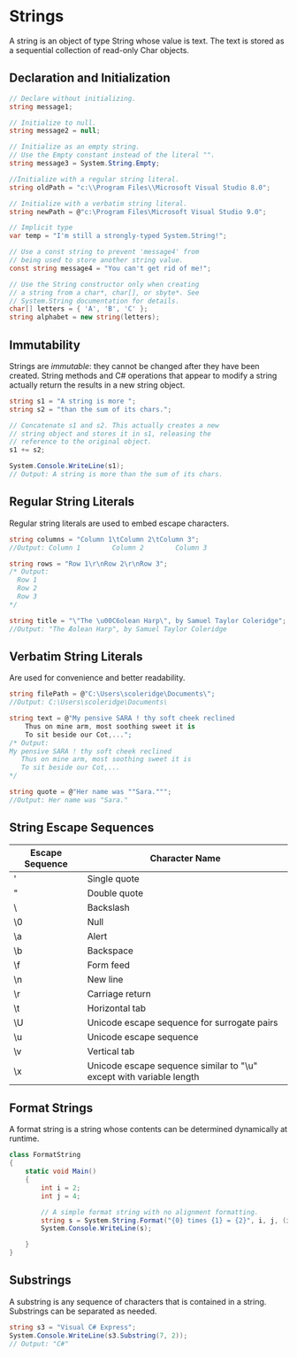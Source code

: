 # Strings

A string is an object of type String whose value is text. The text is stored as a sequential collection of read-only Char objects.


## Declaration and Initialization

```csharp
// Declare without initializing.
string message1;

// Initialize to null.
string message2 = null;

// Initialize as an empty string.
// Use the Empty constant instead of the literal "".
string message3 = System.String.Empty;

//Initialize with a regular string literal.
string oldPath = "c:\\Program Files\\Microsoft Visual Studio 8.0";

// Initialize with a verbatim string literal.
string newPath = @"c:\Program Files\Microsoft Visual Studio 9.0";

// Implicit type
var temp = "I'm still a strongly-typed System.String!";

// Use a const string to prevent 'message4' from
// being used to store another string value.
const string message4 = "You can't get rid of me!";

// Use the String constructor only when creating
// a string from a char*, char[], or sbyte*. See
// System.String documentation for details.
char[] letters = { 'A', 'B', 'C' };
string alphabet = new string(letters);
```
## Immutability

Strings are *immutable*: they cannot be changed after they have been created. String methods and C# operations that appear to modify a string actually return the results in a new string object.

```csharp
string s1 = "A string is more ";
string s2 = "than the sum of its chars.";

// Concatenate s1 and s2. This actually creates a new
// string object and stores it in s1, releasing the
// reference to the original object.
s1 += s2;

System.Console.WriteLine(s1);
// Output: A string is more than the sum of its chars.
```

## Regular String Literals

Regular string literals are used to embed escape characters.

```csharp
string columns = "Column 1\tColumn 2\tColumn 3";
//Output: Column 1        Column 2        Column 3

string rows = "Row 1\r\nRow 2\r\nRow 3";
/* Output:
  Row 1
  Row 2
  Row 3
*/

string title = "\"The \u00C6olean Harp\", by Samuel Taylor Coleridge";
//Output: "The Æolean Harp", by Samuel Taylor Coleridge
```

## Verbatim String Literals

Are used for convenience and better readability.

```csharp
string filePath = @"C:\Users\scoleridge\Documents\";
//Output: C:\Users\scoleridge\Documents\

string text = @"My pensive SARA ! thy soft cheek reclined
    Thus on mine arm, most soothing sweet it is
    To sit beside our Cot,...";
/* Output:
My pensive SARA ! thy soft cheek reclined
   Thus on mine arm, most soothing sweet it is
   To sit beside our Cot,... 
*/

string quote = @"Her name was ""Sara.""";
//Output: Her name was "Sara."
```
## String Escape Sequences

| Escape Sequence | Character Name |
| - | - |
| \' | Single quote |
| \" | Double quote |
| \\ | Backslash |
| \0 | Null |
| \a | Alert |
| \b | Backspace |
| \f | Form feed |
| \n | New line |
| \r | Carriage return |
| \t | Horizontal tab |
| \U | Unicode escape sequence for surrogate pairs |
| \u | Unicode escape sequence |
| \v | Vertical tab |
| \x | Unicode escape sequence similar to "\u" except with variable length |

## Format Strings

A format string is a string whose contents can be determined dynamically at runtime.

```csharp
class FormatString
{
    static void Main()
    {
        int i = 2;
        int j = 4;

        // A simple format string with no alignment formatting.
        string s = System.String.Format("{0} times {1} = {2}", i, j, (i * j));
        System.Console.WriteLine(s);

    }
}
```

## Substrings

A substring is any sequence of characters that is contained in a string. Substrings can be separated as needed.

```csharp
string s3 = "Visual C# Express";
System.Console.WriteLine(s3.Substring(7, 2));
// Output: "C#"
```

